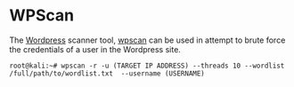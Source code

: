 # WPScan 
The [Wordpress](https://wordpress.org) scanner tool, [wpscan](https://wpscan.org/) can be used in attempt to brute force the credentials of a user in the Wordpress site.

`root@kali:~# wpscan -r -u (TARGET IP ADDRESS) --threads 10 --wordlist /full/path/to/wordlist.txt  --username (USERNAME)`
